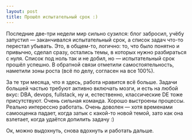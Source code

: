 ```yaml
---
layout: post
title: Прошёл испытательный срок :)
---
```


Последние две-три недели мир сильно сузился: блог забросил, учёбу запустил — заканчивался испытательный срок, а список задач что-то перестал убывать. Это, в общем-то, логично: то, что было понятно и привычно, сделал сразу, остались темы, в которых нужно разбираться с нуля. Список под ноль так и не добил, но — испытательный срок прошёл успешно. В обратной связи отметили самостоятельность, наметили зоны роста (всё по делу, согласен на все 100%).

За те три месяца, что я здесь, работа нравится всё больше. Задачи большей частью требуют активно включать мозги, и есть на любой вкус: DBA, devops, fullstack, ну и, естественно, классические DE тоже присутствуют. Очень сильная команда. Хорошо выстроены процессы. Реально интерессно работать. Очень доволен — хотя временами самооценка падает, когда затык с какой-то новой темой, зато как она взлетает, когда удаётся допилить задачу :)

Ок, можно выдохнуть, снова вдохнуть и работать дальше.